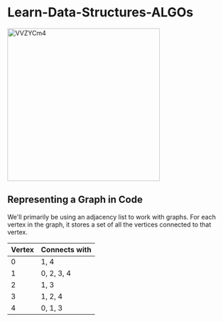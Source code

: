 # Learn-Data-Structures-ALGOs


<img width="343" alt="VVZYCm4" src="https://github.com/user-attachments/assets/195484e1-71ca-4c6d-a6bf-217f49b97941" />

## Representing a Graph in Code

We'll primarily be using an adjacency list to work with graphs. For each vertex in the graph, it stores a set of all the vertices connected to that vertex.

| Vertex | Connects with      |
|--------|--------------------|
| 0      | 1, 4               |
| 1      | 0, 2, 3, 4         |
| 2      | 1, 3               |
| 3      | 1, 2, 4            |
| 4      | 0, 1, 3            |
